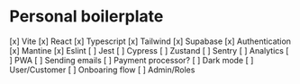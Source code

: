 # Personal boilerplate

[x] Vite
[x] React
[x] Typescript
[x] Tailwind
[x] Supabase
[x] Authentication
[x] Mantine
[x] Eslint
[ ] Jest
[ ] Cypress
[ ] Zustand
[ ] Sentry
[ ] Analytics
[ ] PWA
[ ] Sending emails
[ ] Payment processor?
[ ] Dark mode
[ ] User/Customer
[ ] Onboaring flow
[ ] Admin/Roles

